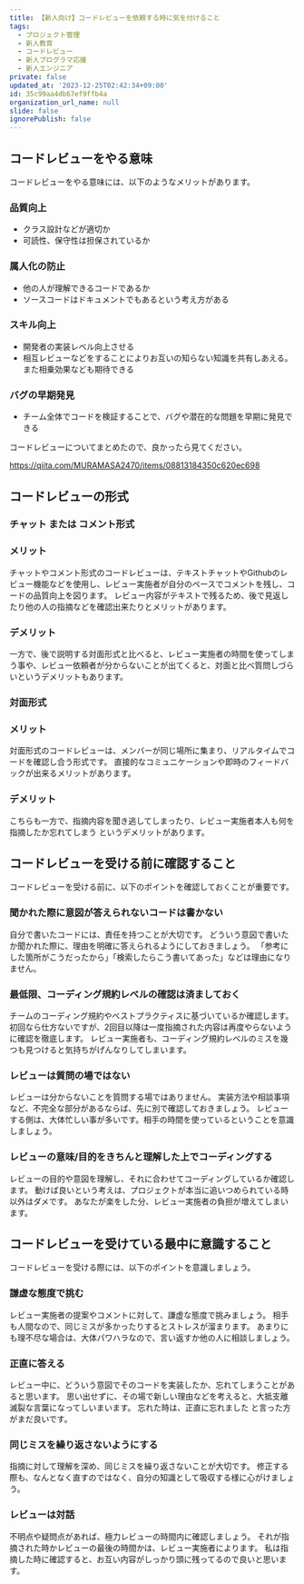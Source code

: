 ```yaml
---
title: 【新人向け】コードレビューを依頼する時に気を付けること
tags:
  - プロジェクト管理
  - 新人教育
  - コードレビュー
  - 新人プログラマ応援
  - 新人エンジニア
private: false
updated_at: '2023-12-25T02:42:34+09:00'
id: 35c99aa4db67ef9ffb4a
organization_url_name: null
slide: false
ignorePublish: false
---
```


## コードレビューをやる意味

コードレビューをやる意味には、以下のようなメリットがあります。

### 品質向上
- クラス設計などが適切か
- 可読性、保守性は担保されているか

### 属人化の防止
- 他の人が理解できるコードであるか
- ソースコードはドキュメントでもあるという考え方がある

### スキル向上
- 開発者の実装レベル向上させる
- 相互レビューなどをすることによりお互いの知らない知識を共有しあえる。また相乗効果なども期待できる

### バグの早期発見
- チーム全体でコードを検証することで、バグや潜在的な問題を早期に発見できる


コードレビューについてまとめたので、良かったら見てください。

https://qiita.com/MURAMASA2470/items/08813184350c620ec698

## コードレビューの形式

### チャット または コメント形式

### メリット

チャットやコメント形式のコードレビューは、テキストチャットやGithubのレビュー機能などを使用し、レビュー実施者が自分のペースでコメントを残し、コードの品質向上を図ります。
レビュー内容がテキストで残るため、後で見返したり他の人の指摘などを確認出来たりとメリットがあります。

### デメリット

一方で、後で説明する対面形式と比べると、レビュー実施者の時間を使ってしまう事や、レビュー依頼者が分からないことが出てくると、対面と比べ質問しづらいというデメリットもあります。

### 対面形式

### メリット

対面形式のコードレビューは、メンバーが同じ場所に集まり、リアルタイムでコードを確認し合う形式です。
直接的なコミュニケーションや即時のフィードバックが出来るメリットがあります。

### デメリット

こちらも一方で、指摘内容を聞き逃してしまったり、レビュー実施者本人も何を指摘したか忘れてしまう というデメリットがあります。

## コードレビューを受ける前に確認すること

コードレビューを受ける前に、以下のポイントを確認しておくことが重要です。

### 聞かれた際に意図が答えられないコードは書かない

 自分で書いたコードには、責任を持つことが大切です。
 どういう意図で書いたか聞かれた際に、理由を明確に答えられるようにしておきましょう。
 「参考にした箇所がこうだったから」「検索したらこう書いてあった」などは理由になりません。

### 最低限、コーディング規約レベルの確認は済ましておく

 チームのコーディング規約やベストプラクティスに基づいているか確認します。
 初回なら仕方ないですが、2回目以降は一度指摘された内容は再度やらないように確認を徹底します。
 レビュー実施者も、コーディング規約レベルのミスを幾つも見つけると気持ちがげんなりしてしまいます。

### レビューは質問の場ではない

 レビューは分からないことを質問する場ではありません。
 実装方法や相談事項など、不完全な部分があるならば、先に別で確認しておきましょう。
 レビューする側は、大体忙しい事が多いです。相手の時間を使っているということを意識しましょう。

### レビューの意味/目的をきちんと理解した上でコーディングする

 レビューの目的や意図を理解し、それに合わせてコーディングしているか確認します。
 動けば良いという考えは、プロジェクトが本当に追いつめられている時以外はダメです。
 あなたが楽をした分、レビュー実施者の負担が増えてしまいます。

## コードレビューを受けている最中に意識すること

コードレビューを受ける際には、以下のポイントを意識しましょう。

### 謙虚な態度で挑む
 レビュー実施者の提案やコメントに対して、謙虚な態度で挑みましょう。
 相手も人間なので、同じミスが多かったりするとストレスが溜まります。
 あまりにも理不尽な場合は、大体パワハラなので、言い返すか他の人に相談しましょう。

### 正直に答える
 レビュー中に、どういう意図でそのコードを実装したか、忘れてしまうことがあると思います。
 思い出せずに、その場で新しい理由などを考えると、大抵支離滅裂な言葉になってしいまいます。
 忘れた時は、正直に忘れました と言った方がまだ良いです。

### 同じミスを繰り返さないようにする
 指摘に対して理解を深め、同じミスを繰り返さないことが大切です。
 修正する際も、なんとなく直すのではなく、自分の知識として吸収する様に心がけましょう。

### レビューは対話
 不明点や疑問点があれば、極力レビューの時間内に確認しましょう。
 それが指摘された時かレビューの最後の時間かは、レビュー実施者によります。
 私は指摘した時に確認すると、お互い内容がしっかり頭に残ってるので良いと思います。

